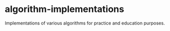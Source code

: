 # algorithm-implementations
Implementations of various algorithms for practice and education purposes.
